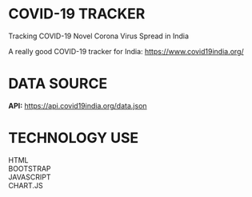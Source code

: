 # COVID-19 TRACKER 
Tracking COVID-19 Novel Corona Virus Spread in India


A really good COVID-19 tracker for India: https://www.covid19india.org/

# DATA SOURCE
<b>API:</b> https://api.covid19india.org/data.json

# TECHNOLOGY USE
HTML  <br>
BOOTSTRAP <br>
JAVASCRIPT <br>
CHART.JS


